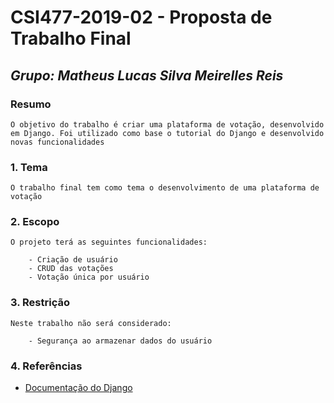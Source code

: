 # **CSI477-2019-02 - Proposta de Trabalho Final**
## *Grupo: Matheus Lucas Silva Meirelles Reis*

### Resumo

    O objetivo do trabalho é criar uma plataforma de votação, desenvolvido em Django. Foi utilizado como base o tutorial do Django e desenvolvido novas funcionalidades 

### 1. Tema

    O trabalho final tem como tema o desenvolvimento de uma plataforma de votação

### 2. Escopo
    
    O projeto terá as seguintes funcionalidades:

        - Criação de usuário
        - CRUD das votações
        - Votação única por usuário

### 3. Restrição
    
    Neste trabalho não será considerado:

        - Segurança ao armazenar dados do usuário

### 4. Referências

- [Documentação do Django](https://docs.djangoproject.com/en/2.2/)

